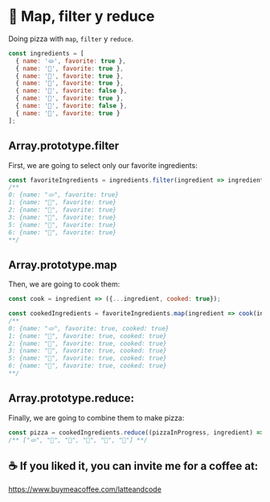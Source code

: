 # 🍕 Map, filter y reduce

Doing pizza with `map`, `filter` y `reduce`.

```js
const ingredients = [
  { name: '🫓', favorite: true },
  { name: '🥫', favorite: true },
  { name: '🥓', favorite: true },
  { name: '🧀', favorite: true },
  { name: '🍤', favorite: false },
  { name: '🧅', favorite: true },
  { name: '🥦', favorite: false },
  { name: '🍄', favorite: true }
];
```

## Array.prototype.filter

First, we are going to select only our favorite ingredients:

```js
const favoriteIngredients = ingredients.filter(ingredient => ingredient.favorite);
/**
0: {name: "🫓", favorite: true}
1: {name: "🥫", favorite: true}
2: {name: "🥓", favorite: true}
3: {name: "🧀", favorite: true}
5: {name: "🧅", favorite: true}
6: {name: "🍄", favorite: true}
**/
```

## Array.prototype.map

Then, we are going to cook them:

```js
const cook = ingredient => ({...ingredient, cooked: true});

const cookedIngredients = favoriteIngredients.map(ingredient => cook(ingredient));
/**
0: {name: "🫓", favorite: true, cooked: true}
1: {name: "🥫", favorite: true, cooked: true}
2: {name: "🥓", favorite: true, cooked: true}
3: {name: "🧀", favorite: true, cooked: true}
5: {name: "🧅", favorite: true, cooked: true}
6: {name: "🍄", favorite: true, cooked: true}
**/
```

## Array.prototype.reduce:

Finally, we are going to combine them to make pizza:

```js
const pizza = cookedIngredients.reduce((pizzaInProgress, ingredient) => ([...pizzaInProgress, ingredient.name]), []);
/** ["🫓", "🥫", "🥓", "🧀", "🧅", "🍄"] **/
```

## ☕️ If you liked it, you can invite me for a coffee at:

https://www.buymeacoffee.com/latteandcode